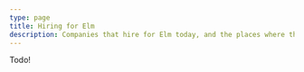 ```yaml
---
type: page
title: Hiring for Elm
description: Companies that hire for Elm today, and the places where the Elm community lists jobs.
---
```



Todo!
